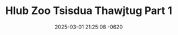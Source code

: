 ---
layout: movie-video-data
date: 2025-03-01 21:25:08 -0620
categories: movie

# Site Attributes
title: "Hlub Zoo Tsisdua Thawjtug Part 1"
permalink: "/movie/Hlub_Zoo_Tsisdua_Thawjtug_Part_1"

# Movie Attributes
synopsis: "A film based on a true love Hmong motion pictures. It's the most romantic and sad story. Because the conflicts between the teens and the old Hmong generations, the culture can not play its role within a Hmong family, which has caused both generations to become further apart. Sometimes there is an answer to a few questions; somehow there is a way to find out the destination of a question leading to an answer"
producer: "Dream Vision Entertainment"
director: ""
writer: ""
video_link: ""
genre: ""
year: "2003"
release_type: "VHS"
storage: "Private"
thumbnail: "/assets/images/movie_thumbnails/Hlub Zoo Tsisdua Thawjtug Part 1.jpeg"
publishing_company: "Dream Vision Entertainment"

# Sequels + Parts
base_movie: "Hlub Zoo Tsisdua Thawjtug Part 1"
total_parts: 3
sequel: "Hlub Zoo Tsisdua Thawjtug Part 2"

# Movie Cast
cast:
#VALUE!
---